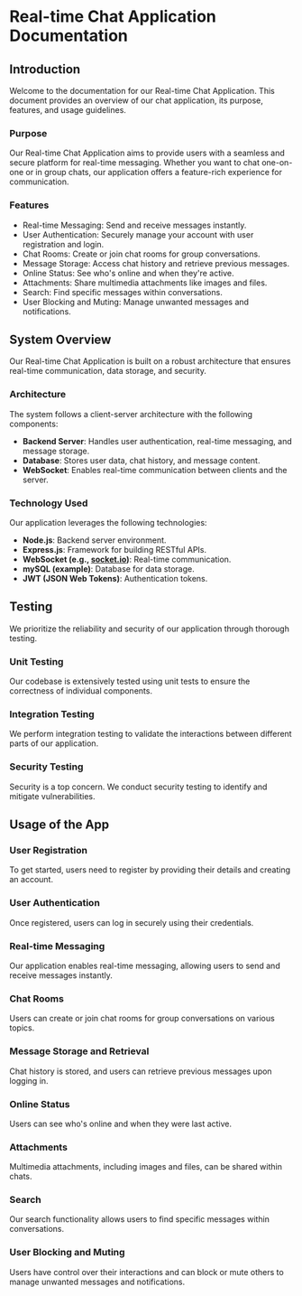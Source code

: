 # Real-time Chat Application Documentation

## Introduction

Welcome to the documentation for our Real-time Chat Application. This document provides an overview of our chat application, its purpose, features, and usage guidelines.

### Purpose

Our Real-time Chat Application aims to provide users with a seamless and secure platform for real-time messaging. Whether you want to chat one-on-one or in group chats, our application offers a feature-rich experience for communication.

### Features

- Real-time Messaging: Send and receive messages instantly.
- User Authentication: Securely manage your account with user registration and login.
- Chat Rooms: Create or join chat rooms for group conversations.
- Message Storage: Access chat history and retrieve previous messages.
- Online Status: See who's online and when they're active.
- Attachments: Share multimedia attachments like images and files.
- Search: Find specific messages within conversations.
- User Blocking and Muting: Manage unwanted messages and notifications.

## System Overview

Our Real-time Chat Application is built on a robust architecture that ensures real-time communication, data storage, and security.

### Architecture

The system follows a client-server architecture with the following components:

- **Backend Server**: Handles user authentication, real-time messaging, and message storage.
- **Database**: Stores user data, chat history, and message content.
- **WebSocket**: Enables real-time communication between clients and the server.


### Technology Used

Our application leverages the following technologies:

- **Node.js**: Backend server environment.
- **Express.js**: Framework for building RESTful APIs.
- **WebSocket (e.g., [socket.io](http://socket.io))**: Real-time communication.
- **mySQL (example)**: Database for data storage.
- **JWT (JSON Web Tokens)**: Authentication tokens.


## Testing

We prioritize the reliability and security of our application through thorough testing.

### Unit Testing

Our codebase is extensively tested using unit tests to ensure the correctness of individual components.

### Integration Testing

We perform integration testing to validate the interactions between different parts of our application.

### Security Testing

Security is a top concern. We conduct security testing to identify and mitigate vulnerabilities.

## Usage of the App

### User Registration

To get started, users need to register by providing their details and creating an account.

### User Authentication

Once registered, users can log in securely using their credentials.

### Real-time Messaging

Our application enables real-time messaging, allowing users to send and receive messages instantly.

### Chat Rooms

Users can create or join chat rooms for group conversations on various topics.

### Message Storage and Retrieval

Chat history is stored, and users can retrieve previous messages upon logging in.

### Online Status

Users can see who's online and when they were last active.

### Attachments

Multimedia attachments, including images and files, can be shared within chats.

### Search

Our search functionality allows users to find specific messages within conversations.

### User Blocking and Muting

Users have control over their interactions and can block or mute others to manage unwanted messages and notifications.

